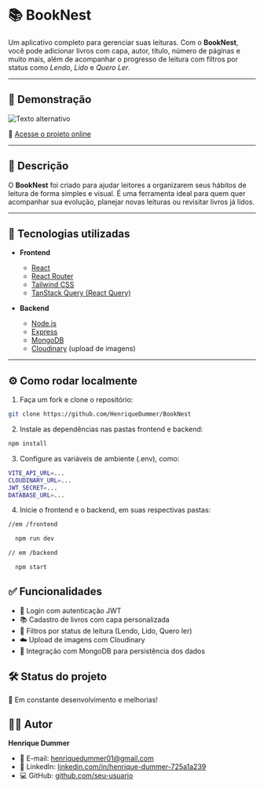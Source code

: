 # 📚 BookNest

Um aplicativo completo para gerenciar suas leituras. Com o **BookNest**, você pode adicionar livros com capa, autor, título, número de páginas e muito mais, além de acompanhar o progresso de leitura com filtros por status como *Lendo*, *Lido* e *Quero Ler*.

---

## 🚀 Demonstração

![Texto alternativo](https://i.imgur.com/Csxt2Dk.png)

🔗 [Acesse o projeto online](https://book-nest-topaz.vercel.app)

---

## 🧠 Descrição

O **BookNest** foi criado para ajudar leitores a organizarem seus hábitos de leitura de forma simples e visual. É uma ferramenta ideal para quem quer acompanhar sua evolução, planejar novas leituras ou revisitar livros já lidos.

---

## 🔧 Tecnologias utilizadas

- **Frontend**
  - [React](https://react.dev/)
  - [React Router](https://reactrouter.com/)
  - [Tailwind CSS](https://tailwindcss.com/)
  - [TanStack Query (React Query)](https://tanstack.com/query)

- **Backend**
  - [Node.js](https://nodejs.org/)
  - [Express](https://expressjs.com/)
  - [MongoDB](https://www.mongodb.com/)
  - [Cloudinary](https://cloudinary.com/) (upload de imagens)

---

## ⚙️ Como rodar localmente

1. Faça um fork e clone o repositório:

```bash
git clone https://github.com/HenriqueDummer/BookNest
```

2. Instale as dependências nas pastas frontend e backend:

```bash
npm install
```

3. Configure as variáveis de ambiente (.env), como:

```bash
VITE_API_URL=...
CLOUDINARY_URL=...
JWT_SECRET=...
DATABASE_URL=...
```

4. Inicie o frontend e o backend, em suas respectivas pastas:

```bash
//em /frontend

  npm run dev

// em /backend

  npm start
```

## ✅ Funcionalidades

- 🔐 Login com autenticação JWT
- 📚 Cadastro de livros com capa personalizada
- 🎯 Filtros por status de leitura (Lendo, Lido, Quero ler)
- ☁️ Upload de imagens com Cloudinary
- 🔄 Integração com MongoDB para persistência dos dados

## 🛠️ Status do projeto

🚧 Em constante desenvolvimento e melhorias!

## 👨‍💻 Autor

**Henrique Dummer**

- 📧 E-mail: [henriquedummer01@gmail.com](mailto:henriquedummer01@gmail.com)
- 💼 LinkedIn: [linkedin.com/in/henrique-dummer-725a1a239](https://www.linkedin.com/in/henrique-dummer-725a1a239/)
- 💻 GitHub: [github.com/seu-usuario](https://github.com/seu-usuario)
